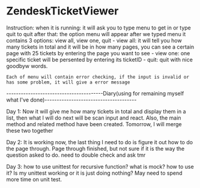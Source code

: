 # ZendeskTicketViewer
Instruction:
     when it is running: it will ask you to type menu to get in or type quit to quit
     after that: the option menu will appear after we typed menu
          it contains 3 options: view all, view one, quit
               - view all: it will tell you how many tickets in total and it will be in how many pages, you can see a                                      certain page with 25 tickets by entering the page you want to see
               - view one: one specific ticket will be persented by entering its ticketID
               - quit: quit with nice goodbyw words.
    
    Each of menu will contain error checking, if the input is invalid or has some problem, it will give a error message







----------------------------------------Diary(using for remaining myself what I've done)--------------------------------------


Day 1: Now it will give me how many tickets in total and display them in a list,
          then what I will do next will be scan input and react. 
          Also, the main method and related method have been created. Tomorrow, I will merge these two together
          
          
Day 2: It is working now, the last thing I need to do is figure it out how to do the page through.
          Page through finished, but not sure if it is the way the question asked to do. need to double check and ask tmr
          
Day 3: how to use unittest for recursive function?
       what is mock? how to use it?
       Is my unittest working or it is just doing nothing?
       May need to spend more time on unit test.
